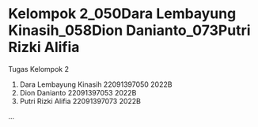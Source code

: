 # Kelompok 2_050Dara Lembayung Kinasih_058Dion Danianto_073Putri Rizki Alifia

Tugas Kelompok 2 

1. Dara Lembayung Kinasih 22091397050 2022B
2. Dion Danianto 22091397053 2022B
3. Putri Rizki Alifia 22091397073 2022B

...
